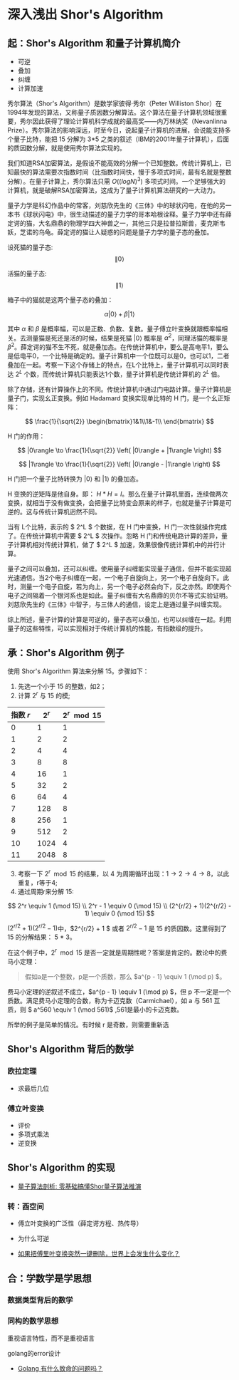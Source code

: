 # 深入浅出 Shor's Algorithm

## 起：Shor's Algorithm 和量子计算机简介

- 可逆
- 叠加
- 纠缠
- 计算加速

秀尔算法（Shor's Algorithm）是数学家彼得·秀尔（Peter Williston Shor）在1994年发现的算法，又称量子质因数分解算法。这个算法在量子计算机领域很重要，秀尔因此获得了理论计算机科学成就的最高奖——内万林纳奖（Nevanlinna Prize）。秀尔算法的影响深远，时至今日，说起量子计算机的进展，会说能支持多个量子比特，能把 15 分解为 3*5 之类的叙述（IBM的2001年量子计算机），后面的质因数分解，就是使用秀尔算法实现的。

我们知道RSA加密算法，是假设不能高效的分解一个已知整数。传统计算机上，已知最快的算法需要次指数时间（比指数时间快，慢于多项式时间，最有名就是整数分解）。在量子计算上，秀尔算法只需 $O((logN)^3)$ 多项式时间。一个足够强大的计算机，就是破解RSA加密算法，这成为了量子计算机算法研究的一大动力。

量子力学是科幻作品中的常客，刘慈欣先生的《三体》中的球状闪电，在他的另一本书《球状闪电》中，很生动描述的量子力学的哥本哈根诠释。量子力学中还有薛定谔的猫，大名鼎鼎的物理学四大神兽之一，其他三只是拉普拉斯兽，麦克斯韦妖，芝诺的乌龟。薛定谔的猫让人疑惑的问题是量子力学的量子态的叠加。

设死猫的量子态: $$\|0\rangle$$ 

活猫的量子态: $$\|1\rangle$$ 

箱子中的猫就是这两个量子态的叠加：

$$
\alpha|0\rangle + \beta|1\rangle
$$

其中 $\alpha$ 和 $\beta$ 是概率幅，可以是正数、负数、复数。量子傅立叶变换就跟概率幅相关。去测量猫是死还是活的时候，结果是死猫 $|0\rangle$ 概率是 $\alpha^2$，同理活猫的概率是 $\beta^2$。薛定谔的猫不生不死，就是叠加态。在传统计算机中，要么是高电平1，要么是低电平0，一个比特是确定的。量子计算机中一个位既可以是0，也可以1，二者叠加在一起。考察一下这个存储上的特点，在L个比特上，量子计算机可以同时表达 $2^L$ 个数，而传统计算机只能表达1个数，量子计算机是传统计算机的  $2^L$ 倍。

除了存储，还有计算操作上的不同。传统计算机中通过门电路计算。量子计算机是量子门，实现幺正变换。例如 Hadamard 变换实现单比特的 H 门，是一个幺正矩阵：

$$
\frac{1}{\sqrt{2}} \begin{bmatrix}1&1\\1&-1\\ \end{bmatrix}
$$

H 门的作用：

$$
|0\rangle \to \frac{1}{\sqrt{2}} \left( |0\rangle + |1\rangle \right) 
$$

$$
|1\rangle \to \frac{1}{\sqrt{2}} \left( |0\rangle - |1\rangle \right)
$$

H 门把一个量子比特转换为 $|0\rangle$ 和 $|1\rangle$ 的叠加态。

H 变换的逆矩阵是他自身。即： $H*H = I$。那么在量子计算机里面，连续做两次变换，就相当于没有做变换，会把量子比特变会原来的样子，也就是量子计算是可逆的。这与传统计算机迥然不同。

当有 L个比特，表示的 $ 2^L $ 个数据，在 H 门中变换，H 门一次性就操作完成了。在传统计算机中需要  $ 2^L $ 次操作。忽略 H 门和传统电路计算的差异，量子计算机相对传统计算机，做了 $ 2^L $ 加速，效果很像传统计算机中的并行计算。

量子之间可以叠加，还可以纠缠。使用量子纠缠能实现量子通信，但并不能实现超光速通信。当2个电子纠缠在一起，一个电子自旋向上，另一个电子自旋向下。此时，测量一个电子自旋，若为向上，另一个电子必然会向下，反之亦然。即使两个电子之间隔着一个银河系也是如此。量子纠缠有大名鼎鼎的贝尔不等式实验证明。刘慈欣先生的《三体》中智子，与三体人的通信，设定上是通过量子纠缠实现。

综上所述，量子计算的计算是可逆的，量子态可以叠加，也可以纠缠在一起。利用量子的这些特性，可以实现相对于传统计算机的性能，有指数级的提升。

## 承：Shor's Algorithm 例子

使用 Shor's Algorithm 算法来分解 15。步骤如下：

1. 先选一个小于 15 的整数，如2；
2. 计算 $2^r$ 与 15 的模;

| 指数 $r$ | $2^r$       | $2^r \mod 15$ |
|------------|---------------|------------------|
| 0          | 1             | 1                |
| 1          | 2             | 2                |
| 2          | 4             | 4                |
| 3          | 8             | 8                |
| 4          | 16            | 1                |
| 5          | 32            | 2                |
| 6          | 64            | 4                |
| 7          | 128           | 8                |
| 8          | 256           | 1                |
| 9          | 512           | 2                |
| 10         | 1024          | 4                |
| 11         | 2048          | 8                |

3. 考察一下  $2^r \mod 15$ 的结果，以 4 为周期循环出现：$1 \to 2 \to 4 \to 8$，以此重复，r等于4;
4. 通过周期r来分解 15:

$$
2^r \equiv 1 (\mod 15) \\
2^r - 1 \equiv 0 (\mod 15) \\ 
(2^{r/2} + 1)(2^{r/2} - 1) \equiv 0 (\mod 15)
$$

$(2^{r/2} + 1)(2^{r/2} - 1)$中，$2^{r/2} + 1 $ 或者 $2^{r/2} - 1$ 是 15 的质因数。这里得到了 15 的分解结果： 5 * 3。

在这个例子中，$2^r \mod 15$ 是否一定就是周期性呢？答案是肯定的。数论中的费马小定理：

> 假如a是一个整数，p是一个质数，那么 $a^{p - 1} \equiv 1 (\mod p) $。

费马小定理的逆叙述不成立，$a^{p - 1} \equiv 1 (\mod p) $，但 p 不一定是一个质数。满足费马小定理的合数，称为卡迈克数（Carmichael），如 a 与 561 互质，则 $ a^560 \equiv 1 (\mod 561)$ ,561是最小的卡迈克数。

所举的例子是简单的情况。有时候 r 是奇数，则需要重新选

## Shor's Algorithm 背后的数学

### 欧拉定理
- 求最后几位

### 傅立叶变换
- 评价
- 多项式乘法
- 逆变换

## Shor's Algorithm 的实现

- [量子算法剖析: 零基础搞懂Shor量子算法推演](https://zhuanlan.zhihu.com/p/106923175)

### 转：酉空间

- 傅立叶变换的广泛性（薛定谔方程、热传导）
- 为什么可逆

- [如果把傅里叶变换突然一键删除，世界上会发生什么变化？](https://www.zhihu.com/question/13671804165/answer/1888868718425134475)

## 合：学数学是学思想

### 数据类型背后的数学

### 同构的数学思想

重视语言特性，而不是重视语言

golang的error设计

- [Golang 有什么致命的问题吗？](https://www.zhihu.com/question/311207855)

